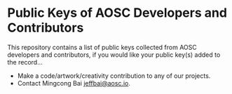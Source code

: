 Public Keys of AOSC Developers and Contributors
===============================================

This repository contains a list of public keys collected from AOSC developers
and contributors, if you would like your public key(s) added to the record...

- Make a code/artwork/creativity contribution to any of our projects.
- Contact Mingcong Bai [<jeffbai@aosc.io>](mailto:jeffbai@aosc.io).
